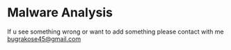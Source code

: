 # Malware Analysis 
If u see something wrong or want to add something please contact with me bugrakose45@gmail.com
